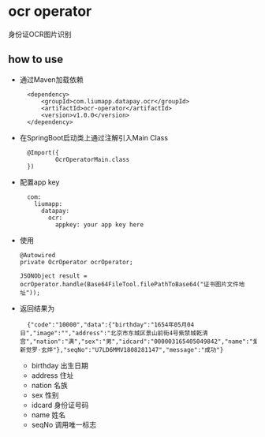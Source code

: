 # ocr operator

身份证OCR图片识别

## how to use

* 通过Maven加载依赖
                
        <dependency>
            <groupId>com.liumapp.datapay.ocr</groupId>
            <artifactId>ocr-operator</artifactId>
            <version>v1.0.0</version>
        </dependency>
                    
* 在SpringBoot启动类上通过注解引入Main Class

        @Import({
                OcrOperatorMain.class
        })        
        
* 配置app key

        com:
          liumapp:
            datapay:
              ocr:
                appkey: your app key here
        
* 使用

      @Autowired
      private OcrOperator ocrOperator;
      
      JSONObject result = ocrOperator.handle(Base64FileTool.filePathToBase64("证书图片文件地址"));
                       
* 返回结果为

        {"code":"10000","data":{"birthday":"1654年05月04日","image":"","address":"北京市东城区景山前街4号紫禁城乾清宫","nation":"满","sex":"男","idcard":"000003165405049842","name":"爱新觉罗·玄烨"},"seqNo":"U7LD6MMV1808281147","message":"成功"}
        
    * birthday 出生日期
    * address 住址
    * nation 名族
    * sex 性别
    * idcard 身份证号码
    * name 姓名
    * seqNo 调用唯一标志

